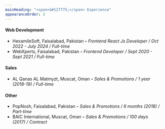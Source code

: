 ```yaml
---
mainHeading: "<span>&#127775;</span> Experience"
appearanceOrder: 3
---
```


#### Web Development
- HexamileSoft, Faisalabad, Pakistan **-** *Frontend React Js Developer / Oct 2022 - July 2024 / Full-time*
- WebXperts, Faisalabad, Pakistan **-** *Frontend Developer / Sept 2020 - Sept 2021 / Full-time*

#### Sales
- AL Qanas AL Matmyzt, Muscat, Oman **-** *Sales & Promotions / 1 year (2018-19) / Full-time*

#### Other
- PopNosh, Faisalabad, Pakistan **-** *Sales & Promotions / 6 months (2018) / Part-time*
- BAIC International, Muscat, Oman **-** *Sales & Promotions / 100 days (2017) / Contract*